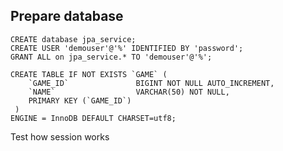 Prepare database
----------------------------------
```aidl
CREATE database jpa_service;
CREATE USER 'demouser'@'%' IDENTIFIED BY 'password';
GRANT ALL on jpa_service.* TO 'demouser'@'%';

CREATE TABLE IF NOT EXISTS `GAME` (
	`GAME_ID`      		    BIGINT NOT NULL AUTO_INCREMENT,
	`NAME`    			    VARCHAR(50) NOT NULL,
	PRIMARY KEY (`GAME_ID`)
 )
ENGINE = InnoDB DEFAULT CHARSET=utf8;
```

Test how session works